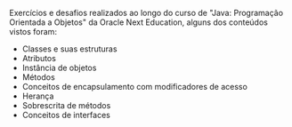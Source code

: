 Exercícios e desafios realizados ao longo do curso de "Java: Programação Orientada a Objetos" da Oracle Next Education, alguns dos
conteúdos vistos foram:

* Classes e suas estruturas
* Atributos
* Instância de objetos
* Métodos
* Conceitos de encapsulamento com modificadores de acesso
* Herança
* Sobrescrita de métodos
* Conceitos de interfaces 





